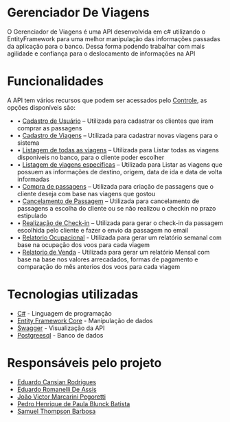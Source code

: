 # Gerenciador De Viagens

<p>O Gerenciador de Viagens é uma API desenvolvida em c# utilizando o EntityFramework para uma melhor manipulação das informações passadas da aplicação para o banco. Dessa forma podendo trabalhar com mais agilidade e confiança para o deslocamento de informações na API</p>

# Funcionalidades

  <p>A API tem vários recursos que podem ser acessados pelo <a href="https://github.com/joaovictorPegoretti/TolyID/blob/c5456eeebd167ee3712e606faee143b5b588fac2/Tatu/Menu.cs">Controle</a>, as opções disponíveis são: </p>

<ul>
    <li>•	<a href="https://github.com/joaovictorPegoretti/ApiGerenciadorDeViagens/blob/master/Controles/Controles.cs">Cadastro de Usuário</a> – Utilizada para cadastrar os clientes que iram comprar as passagens </li>
    <li>•	<a href="https://github.com/joaovictorPegoretti/ApiGerenciadorDeViagens/blob/master/Controles/Controles.cs">Cadastro de Viagens</a> – Utilizada para cadastrar novas viagens para o sistema</li>
    <li>•	<a href="https://github.com/joaovictorPegoretti/ApiGerenciadorDeViagens/blob/master/Controles/Controles.cs">Listagem de todas as viagens</a> – Utilizada para Listar todas as viagens disponiveis no banco, para o cliente poder escolher</li>
    <li>•	<a href="https://github.com/joaovictorPegoretti/ApiGerenciadorDeViagens/blob/master/Controles/Controles.cs">Listagem de viagens especificas</a> – Utilizada para Listar as viagens que possuem as informações de destino, origem, data de ida e data de volta informadas</li>
    <li>•	<a href="https://github.com/joaovictorPegoretti/ApiGerenciadorDeViagens/blob/master/Controles/Controles.cs">Compra de passagens</a> – Utilizada para criação de passagens que o cliente deseja com base nas viagens que gostou</li>
    <li>•	<a href="https://github.com/joaovictorPegoretti/ApiGerenciadorDeViagens/blob/master/Controles/Controles.cs">Cancelamento de Passagem</a> – Utilizada para cancelamento de passagens a escolha do cliente ou se não realizou o checkin no prazo estipulado</li>
   <li> •	<a href="https://github.com/joaovictorPegoretti/ApiGerenciadorDeViagens/blob/master/Controles/Controles.cs">Realização de Check-in</a> – Utilizada para gerar o check-in da passagem escolhida pelo cliente e fazer o envio da passagem no email</li>
  <li>  • <a href="https://github.com/joaovictorPegoretti/ApiGerenciadorDeViagens/blob/master/Controles/Controles.cs">Relatorio Ocupacional</a> - Utilizada para gerar um relatório semanal com base na ocupação dos voos para cada viagem</li>
   <li>  • <a href="https://github.com/joaovictorPegoretti/ApiGerenciadorDeViagens/blob/master/Controles/Controles.cs">Relatorio de Venda</a> - Utilizada para gerar um relatório Mensal com base na base nos valores arrecadados, formas de pagamento e comparação do mês anterios dos voos para cada viagem</li>
</ul>

# Tecnologias utilizadas

<ul>
  <li><a href="https://dotnet.microsoft.com/pt-br/languages/csharp">C#</a> - Linguagem de programação</li>
  <li><a href="https://learn.microsoft.com/pt-br/ef/core/">Entity Framework Core</a> - Manipulação de dados</li>
  <li><a href="https://swagger.io/">Swagger</a> - Visualização da API</li>
  <li><a href="https://www.postgresql.org/">Postgreesql</a> - Banco de dados </li>
</ul>

# Responsáveis pelo projeto
<ul>
  <li><a href="https://github.com/EduardoCansian">Eduardo Cansian Rodrigues</a></li>
  <li><a href="https://github.com/edurromanelli">Eduardo Romanelli De Assis</a></li>
  <li><a href="https://github.com/joaovictorPegoretti">João Victor Marcarini Pegoretti</a></li>
  <li><a href="https://github.com/70Blunck">Pedro Henrique de Paula Blunck Batista</a></li>
  <li><a href="https://github.com/samuel-tb">Samuel Thompson Barbosa</a></li>
</ul>
